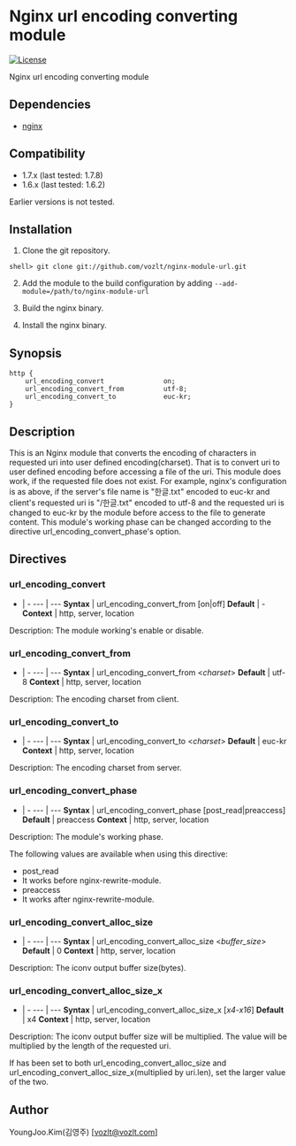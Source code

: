 Nginx url encoding converting module
==========

[![License](http://img.shields.io/badge/license-BSD-brightgreen.svg)](https://github.com/vozlt/nginx-module-url/blob/master/LICENSE)

Nginx url encoding converting module

## Dependencies
* [nginx](http://nginx.org)

## Compatibility
* 1.7.x (last tested: 1.7.8)
* 1.6.x (last tested: 1.6.2)

Earlier versions is not tested.

## Installation

1. Clone the git repository.

  ```
  shell> git clone git://github.com/vozlt/nginx-module-url.git
  ```

2. Add the module to the build configuration by adding 
  `--add-module=/path/to/nginx-module-url`

3. Build the nginx binary.

4. Install the nginx binary.

## Synopsis

```Nginx
http {
    url_encoding_convert               on;
    url_encoding_convert_from          utf-8;
    url_encoding_convert_to            euc-kr;
}
```

## Description
This is an Nginx module that converts the encoding of characters in requested uri into user defined encoding(charset).
That is to convert uri to user defined encoding before accessing a file of the uri.
This module does work, if the requested file does not exist.
For example, nginx's configuration is as above, if the server's file name is "한글.txt"
encoded to euc-kr and client's requested uri is "/한글.txt" encoded to utf-8 and 
the requested uri is changed to euc-kr by the module before access to the file to generate content.
This module's working phase can be changed according to the directive url_encoding_convert_phase's option.

## Directives

### url_encoding_convert

-   | - 
--- | ---
**Syntax**  | url_encoding_convert_from [on\|off]
**Default** | -
**Context** | http, server, location

Description: The module working's enable or disable.

### url_encoding_convert_from

-   | - 
--- | ---
**Syntax**  | url_encoding_convert_from \<*charset*\>
**Default** | utf-8
**Context** | http, server, location

Description: The encoding charset from client.

### url_encoding_convert_to

-   | - 
--- | ---
**Syntax**  | url_encoding_convert_to \<*charset*\>
**Default** | euc-kr
**Context** | http, server, location

Description: The encoding charset from server.

### url_encoding_convert_phase

-   | - 
--- | ---
**Syntax**  | url_encoding_convert_phase [post_read\|preaccess]
**Default** | preaccess
**Context** | http, server, location

Description: The module's working phase.


The following values are available when using this directive:

* post_read
 * It works before nginx-rewrite-module.
* preaccess
 * It works after nginx-rewrite-module.

### url_encoding_convert_alloc_size

-   | - 
--- | ---
**Syntax**  | url_encoding_convert_alloc_size \<*buffer_size*\>
**Default** | 0
**Context** | http, server, location

Description: The iconv output buffer size(bytes).

### url_encoding_convert_alloc_size_x

-   | - 
--- | ---
**Syntax**  | url_encoding_convert_alloc_size_x [*x4-x16*]
**Default** | x4
**Context** | http, server, location

Description: The iconv output buffer size will be multiplied.
The value will be multiplied by the length of the requested uri.

If has been set to both url_encoding_convert_alloc_size and url_encoding_convert_alloc_size_x(multiplied by uri.len), set the larger value of the two.

## Author
YoungJoo.Kim(김영주) [<vozlt@vozlt.com>]
